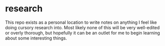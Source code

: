# research

This repo exists as a personal location to write notes on anything I feel like doing cursory research into. Most likely none of this will be very well-edited or overly thorough, but hopefully it can be an outlet for me to begin learning about some interesting things.

